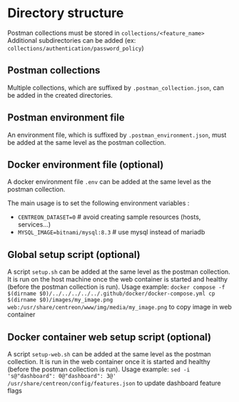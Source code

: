 # Directory structure

Postman collections must be stored in `collections/<feature_name>`
Additional subdirectories can be added (ex: `collections/authentication/password_policy`)

## Postman collections

Multiple collections, which are suffixed by `.postman_collection.json`, can be added in the created directories.

## Postman environment file

An environment file, which is suffixed by `.postman_environment.json`, must be added at the same level as the postman collection.

## Docker environment file (optional)

A docker environment file `.env` can be added at the same level as the postman collection.

The main usage is to set the following environment variables :
* `CENTREON_DATASET=0` # avoid creating sample resources (hosts, services...)
* `MYSQL_IMAGE=bitnami/mysql:8.3` # use mysql instead of mariadb

## Global setup script (optional)

A script `setup.sh` can be added at the same level as the postman collection.
It is run on the host machine once the web container is started and healthy (before the postman collection is run).
Usage example: `docker compose -f $(dirname $0)/../../../../../.github/docker/docker-compose.yml cp $(dirname $0)/images/my_image.png web:/usr/share/centreon/www/img/media/my_image.png` to copy image in web container

## Docker container web setup script (optional)

A script `setup-web.sh` can be added at the same level as the postman collection.
It is run in the web container once it is started and healthy (before the postman collection is run).
Usage example: `sed -i 's@"dashboard": 0@"dashboard": 3@' /usr/share/centreon/config/features.json` to update dashboard feature flags